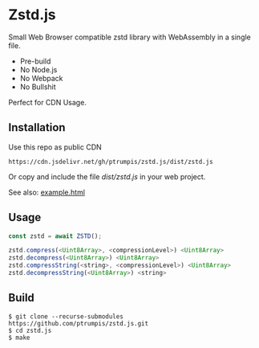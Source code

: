 # Zstd.js
Small Web Browser compatible zstd library with WebAssembly in a single file.

- Pre-build
- No Node.js
- No Webpack
- No Bullshit

Perfect for CDN Usage.

## Installation
Use this repo as public CDN 
```
https://cdn.jsdelivr.net/gh/ptrumpis/zstd.js/dist/zstd.js
```

Or copy and include the file *dist/zstd.js* in your web project.

See also: [example.html](./example.html)

## Usage
```javascript
const zstd = await ZSTD();

zstd.compress(<Uint8Array>, <compressionLevel>) <Uint8Array>
zstd.decompress(<Uint8Array>) <Uint8Array>
zstd.compressString(<string>, <compressionLevel>) <Uint8Array>
zstd.decompressString(<Uint8Array>) <string>
```

## Build
```
$ git clone --recurse-submodules https://github.com/ptrumpis/zstd.js.git
$ cd zstd.js
$ make
```
